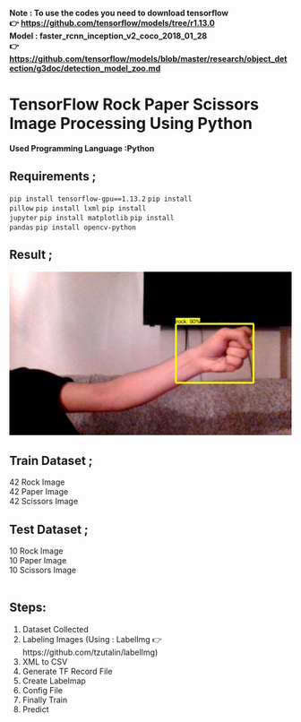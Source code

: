 <b>Note : To use the codes you need to download tensorflow </br>
 👉 https://github.com/tensorflow/models/tree/r1.13.0</b></br>
<b>Model : faster_rcnn_inception_v2_coco_2018_01_28</br>
 👉https://github.com/tensorflow/models/blob/master/research/object_detection/g3doc/detection_model_zoo.md</b></br>
# TensorFlow Rock Paper Scissors Image Processing Using Python
<b>Used Programming Language :Python</b><br>
## Requirements ;
<code>pip install tensorflow-gpu==1.13.2</code>
<code>pip install pillow</code>
<code>pip install lxml</code>
<code>pip install jupyter</code>
<code>pip install matplotlib</code>
<code>pip install pandas</code>
<code>pip install opencv-python</code>
## Result ;
![all text](https://github.com/SefaAkdeniz/TensorFlow-Rock-Paper-Scissors-Image-Processing-Using-Python/blob/master/result.jpg)
## Train Dataset ;
 42 Rock Image<br>
 42 Paper Image<br>
 42 Scissors Image<br>
## Test Dataset ;
 10 Rock Image<br>
 10 Paper Image<br>
 10 Scissors Image<br><br>
<h2>Steps:</h2>
<ol>
<li>Dataset Collected</li>
<li>Labeling Images (Using : LabelImg 👉 https://github.com/tzutalin/labelImg)</li>
<li>XML to CSV</li>
<li>Generate TF Record File</li>
<li>Create Labelmap</li>
<li>Config File</li>
<li>Finally Train</li>
<li>Predict</li>
</ol>
